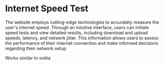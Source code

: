 # Internet Speed Test
The website employs cutting-edge technologies to accurately measure the user's internet speed. Through an intuitive interface, users can initiate speed tests and view detailed results, including download and upload speeds, latency, and network jitter. This information allows users to assess the performance of their internet connection and make informed decisions regarding their network setup

Works similar to ookla
